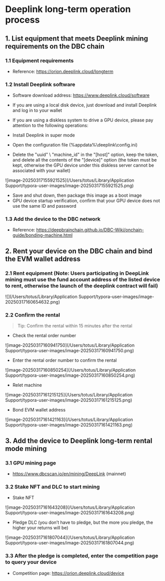 # Deeplink long-term operation process

## 1. List equipment that meets Deeplink mining requirements on the DBC chain

### 1.1 Equipment requirements

+ Reference: https://orion.deeplink.cloud/longterm

### 1.2 Install Deeplink software

+ Software download address: https://www.deeplink.cloud/software

+ If you are using a local disk device, just download and install Deeplink and log in to your wallet

+ If you are using a diskless system to drive a GPU device, please pay attention to the following operations:

+  Install Deeplink in super mode
+ Open the configuration file (%appdata%\deeplink\config.ini)
+ Delete the "uuid" \ "machine_id" in the "[host]" option, keep the token, and delete all the contents of the "[device]" option (the token must be kept, otherwise the GPU device under this diskless server cannot be associated with your wallet)

![image-20250317155921525](/Users/totus/Library/Application Support/typora-user-images/image-20250317155921525.png)

+ Save and shut down, then package this image as a boot image
+ GPU device startup verification, confirm that your GPU device does not use the same ID and password

### 1.3 Add the device to the DBC network

+ Reference: https://deepbrainchain.github.io/DBC-Wiki/onchain-guide/bonding-machine.html

## 2. Rent your device on the DBC chain and bind the EVM wallet address

### 2.1 Rent equipment (Note: Users participating in DeepLink mining must use the fund account address of the listed device to rent, otherwise the launch of the deeplink contract will fail)

![](/Users/totus/Library/Application Support/typora-user-images/image-20250317160654632.png)

### 2.2 Confirm the rental

> Tip: Confirm the rental within 15 minutes after the rental

+ Check the rental order number

![image-20250317160941750](/Users/totus/Library/Application Support/typora-user-images/image-20250317160941750.png)

+ Enter the rental order number to confirm the rental

![image-20250317160850254](/Users/totus/Library/Application Support/typora-user-images/image-20250317160850254.png)

+ Relet machine

![image-20250317161215125](/Users/totus/Library/Application Support/typora-user-images/image-20250317161215125.png)

+ Bond EVM wallet address

![image-20250317161421163](/Users/totus/Library/Application Support/typora-user-images/image-20250317161421163.png)

## 3. Add the device to Deeplink long-term rental mode mining

### 3.1 GPU mining page

+ https://www.dbcscan.io/en/mining/DeepLink (mainnet)

### 3.2 Stake NFT and DLC to start mining

+ Stake NFT

![image-20250317161643208](/Users/totus/Library/Application Support/typora-user-images/image-20250317161643208.png)

+ Pledge DLC (you don’t have to pledge, but the more you pledge, the higher your returns will be)

![image-20250317161807044](/Users/totus/Library/Application Support/typora-user-images/image-20250317161807044.png)

### 3.3 After the pledge is completed, enter the competition page to query your device

+ Competition page: https://orion.deeplink.cloud/device